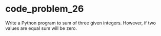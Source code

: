 # code_problem_26
Write a Python program to sum of three given integers. However, if two values are equal sum will be zero.

